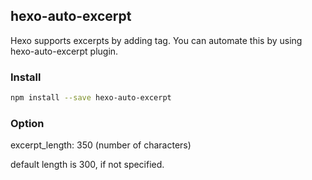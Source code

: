 ## hexo-auto-excerpt

Hexo supports excerpts by adding <!-- more --> tag. You can automate this by using hexo-auto-excerpt plugin.

### Install

```sh
npm install --save hexo-auto-excerpt
```

### Option

excerpt_length: 350 (number of characters)

default length is 300, if not specified.
